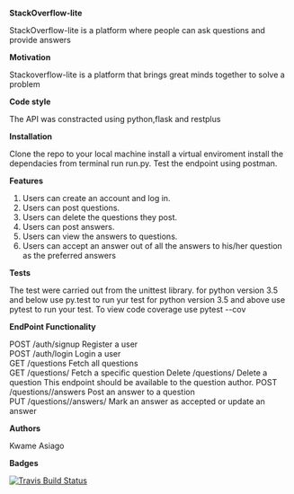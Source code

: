 **StackOverflow-lite**

StackOverflow-lite is a platform where people can ask questions and provide answers

**Motivation**

Stackoverflow-lite is a platform that brings great minds together to solve a problem

**Code style**

The API was constracted using python,flask and restplus

**Installation**

Clone the repo to your local machine install a virtual enviroment install the dependacies from terminal run run.py. Test the endpoint using postman.

**Features**

1. Users can create an account and log in. 
2. Users can post questions. 
3. Users can delete the questions they post. 
4. Users can post answers. 
5. Users can view the answers to questions. 
6. Users can accept an answer out of all the answers to his/her question as the preferred answers

**Tests**

The test were carried out from the unittest library. for python version 3.5 and below use py.test to run yur test for python version 3.5 and above use pytest to run your test. To view code coverage use pytest --cov

**EndPoint Functionality**

POST /auth/signup  Register a user   
POST /auth/login  Login a user   
GET /questions   Fetch all questions   
GET /questions/<questionId>   Fetch a specific question
Delete /questions/<questionId>   Delete a question  This endpoint should be available to the question author. 
POST /questions/<questionId>/answers  Post an answer to a question   
PUT /questions/<questionId>/answers/<answerId> Mark an answer as accepted or update an answer

**Authors**

Kwame Asiago

**Badges**

[![Travis Build Status](https://travis-ci.org/SelaDanti/StackOverflow-lite.svg?branch=ft-register-160887043)](https://travis-ci.org/SelaDanti/StackOverflow-lite)  